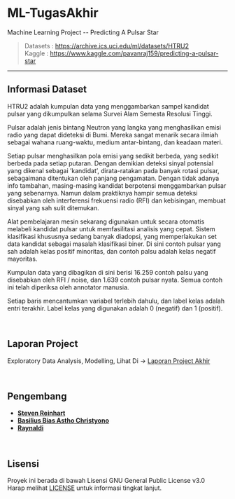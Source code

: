 # ML-TugasAkhir
Machine Learning Project -- Predicting A Pulsar Star

> Datasets : https://archive.ics.uci.edu/ml/datasets/HTRU2 <br />
> Kaggle : https://www.kaggle.com/pavanraj159/predicting-a-pulsar-star <br />

----

## Informasi Dataset

HTRU2 adalah kumpulan data yang menggambarkan sampel kandidat pulsar yang dikumpulkan selama Survei Alam Semesta Resolusi Tinggi.

Pulsar adalah jenis bintang Neutron yang langka yang menghasilkan emisi radio yang dapat dideteksi di Bumi. Mereka sangat menarik secara ilmiah sebagai wahana ruang-waktu, medium antar-bintang, dan keadaan materi.

Setiap pulsar menghasilkan pola emisi yang sedikit berbeda, yang sedikit berbeda pada setiap putaran. Dengan demikian deteksi sinyal potensial yang dikenal sebagai ’kandidat’, dirata-ratakan pada banyak rotasi pulsar, sebagaimana ditentukan oleh panjang pengamatan. Dengan tidak adanya info tambahan, masing-masing kandidat berpotensi menggambarkan pulsar yang sebenarnya. Namun dalam praktiknya hampir semua deteksi disebabkan oleh interferensi frekuensi radio (RFI) dan kebisingan, membuat sinyal yang sah sulit ditemukan.

Alat pembelajaran mesin sekarang digunakan untuk secara otomatis melabeli kandidat pulsar untuk memfasilitasi analisis yang cepat. Sistem klasifikasi khususnya sedang banyak diadopsi, yang memperlakukan set data kandidat sebagai masalah klasifikasi biner. Di sini contoh pulsar yang sah adalah kelas positif minoritas, dan contoh palsu adalah kelas negatif mayoritas.

Kumpulan data yang dibagikan di sini berisi 16.259 contoh palsu yang disebabkan oleh RFI / noise, dan 1.639 contoh pulsar nyata. Semua contoh ini telah diperiksa oleh annotator manusia.

Setiap baris mencantumkan variabel terlebih dahulu, dan label kelas adalah entri terakhir. Label kelas yang digunakan adalah 0 (negatif) dan 1 (positif).

<br />

## Laporan Project

Exploratory Data Analysis, Modelling, Lihat Di -> [Laporan Project Akhir](Predicting%20A%20Pulsar%20Star.pdf)

<br />

## Pengembang

* [**Steven Reinhart**](https://www.FaceBook.com/Steven.Kam.73)
* [**Basilius Bias Astho Christyono**](https://www.FaceBook.com/Bifeldy)
* [**Raynaldi**](https://www.facebook.com/tjannn)

<br />

## Lisensi

Proyek ini berada di bawah Lisensi GNU General Public License v3.0 <br />
Harap melihat [LICENSE](LICENSE) untuk informasi tingkat lanjut.